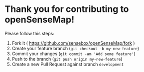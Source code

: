 Thank you for contributing to openSenseMap!
=========================================

Please follow this steps:

1. Fork it ( https://github.com/sensebox/openSenseMap/fork )
2. Create your feature branch (`git checkout -b my-new-feature`)
3. Commit your changes (`git commit -am 'Add some feature'`)
4. Push to the branch (`git push origin my-new-feature`)
5. Create a new Pull Request against branch `development`
